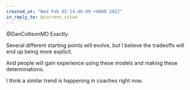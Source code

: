 ```yaml
---
created_at: "Wed Feb 02 14:46:09 +0000 2022"
in_reply_to: @currens_vitae
---
```


@DanCollisonMD Exactly.

Several different starting points will evolve, but I believe the tradeoffs will end up being more explicit.

And people will gain experience using these models and making these determinations.

I think a similar trend is happening in coaches right now.